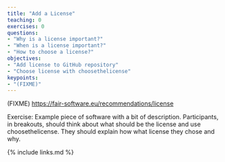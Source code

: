```yaml
---
title: "Add a License"
teaching: 0
exercises: 0
questions:
- "Why is a license important?"
- "When is a license important?"
- "How to choose a license?"
objectives:
- "Add license to GitHub repository"
- "Choose license with choosethelicense"
keypoints:
- "(FIXME)"
---
```

(FIXME)
https://fair-software.eu/recommendations/license

Exercise:
Example piece of software with a bit of description. Participants, in breakouts, should think about what should be the license and use choosethelicense. They should explain how what license they chose and why.

{% include links.md %}
